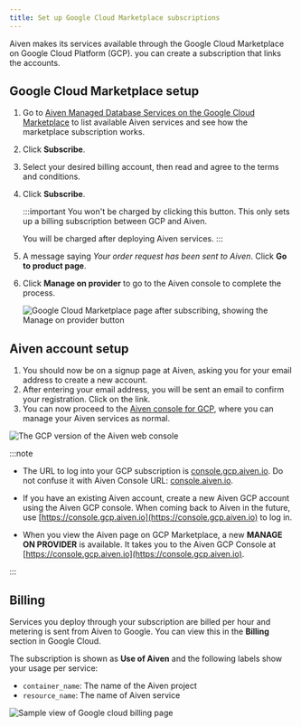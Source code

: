 ```yaml
---
title: Set up Google Cloud Marketplace subscriptions
---
```


Aiven makes its services available through the Google Cloud Marketplace on Google Cloud Platform (GCP). you can create a subscription that links the accounts.

## Google Cloud Marketplace setup

1.  Go to [Aiven Managed Database Services on the Google Cloud
    Marketplace](https://console.cloud.google.com/marketplace/product/aiven-public/aiven)
    to list available Aiven services and see how the marketplace subscription works.
1.  Click **Subscribe**.
1.  Select your desired billing account, then read and agree to the
    terms and conditions.
1.  Click **Subscribe**.

    :::important
     You won't be charged by clicking this button. This only
     sets up a billing subscription between GCP and Aiven.

     You will be charged after deploying Aiven services.
     :::

1.  A message saying _Your order request has been
    sent to Aiven_. Click **Go to product page**.
1.  Click **Manage on provider** to go to the Aiven console to complete the process.

    ![Google Cloud Marketplace page after subscribing, showing the **Manage on provider** button](/images/platform/howto/gcp-manage-on-provider.png)

## Aiven account setup

1.  You should now be on a signup page at Aiven, asking you for your
    email address to create a new account.
1.  After entering your email address, you will be sent an email to
    confirm your registration. Click on the link.
1.  You can now proceed to the [Aiven console for
    GCP](https://console.gcp.aiven.io/), where you can manage your Aiven
    services as normal.

![The GCP version of the Aiven web console](/images/platform/howto/gcp-console.png)

:::note

- The URL to log into your GCP subscription is [console.gcp.aiven.io](https://console.gcp.aiven.io).
  Do not confuse it with Aiven Console URL: [console.aiven.io](https://console.aiven.io).

- If you have an existing Aiven account, create a new Aiven GCP account using the
  Aiven GCP console. When coming back to Aiven in the future, use
  [https://console.gcp.aiven.io](https://console.gcp.aiven.io) to log in.

- When you view the Aiven page on GCP Marketplace,
  a new **MANAGE ON PROVIDER** is available. It takes
  you to the Aiven GCP Console at [https://console.gcp.aiven.io](https://console.gcp.aiven.io).

:::

## Billing

Services you deploy through your subscription are billed per hour and
metering is sent from Aiven to Google. You can view this in the
**Billing** section in Google Cloud.

The subscription is shown as **Use of Aiven** and the following labels
show your usage per service:

-   `container_name`: The name of the Aiven project
-   `resource_name`: The name of Aiven service

![Sample view of Google cloud billing page](/images/platform/howto/gcp-billing.png)
